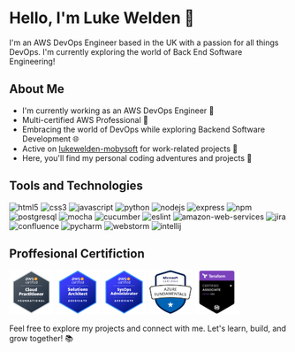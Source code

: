 # Hello, I'm Luke Welden 👋

I'm an AWS DevOps Engineer based in the UK with a passion for all things DevOps. I'm currently exploring the world of Back End Software Engineering! 

## About Me

- I'm currently working as an AWS DevOps Engineer 🚀
- Multi-certified AWS Professional 📜
- Embracing the world of DevOps while exploring Backend Software Development 🌐
- Active on [lukewelden-mobysoft](https://github.com/lukewelden-mobysoft) for work-related projects 🏢
- Here, you'll find my personal coding adventures and projects 🚀

## Tools and Technologies
<p>
  <img src="https://cdn.jsdelivr.net/gh/devicons/devicon/icons/html5/html5-original-wordmark.svg" alt="html5" width="40" height="40"/>
  <img src="https://cdn.jsdelivr.net/gh/devicons/devicon/icons/css3/css3-original-wordmark.svg" alt="css3" width="40" height="40"/>
  <img src="https://cdn.jsdelivr.net/gh/devicons/devicon/icons/javascript/javascript-original.svg" alt="javascript" width="40" height="40"/>
  <img src="https://cdn.jsdelivr.net/gh/devicons/devicon/icons/python/python-original-wordmark.svg" alt="python" width="40" height="40" />
  <img src="https://cdn.jsdelivr.net/gh/devicons/devicon/icons/nodejs/nodejs-original.svg" alt="nodejs" width="40" height="40"/>
  <img src="https://cdn.jsdelivr.net/gh/devicons/devicon/icons/express/express-original.svg" alt="express" width="40" height="40"/>
  <img src="https://cdn.jsdelivr.net/gh/devicons/devicon/icons/npm/npm-original-wordmark.svg" alt="npm" width="40" height="40"/>        
  <img src="https://cdn.jsdelivr.net/gh/devicons/devicon/icons/postgresql/postgresql-original-wordmark.svg" alt="postgresql" width="40" height="40"/>
  <img src="https://cdn.jsdelivr.net/gh/devicons/devicon/icons/mocha/mocha-plain.svg" alt="mocha" width="40" height="40" />
  <img src="https://cdn.jsdelivr.net/gh/devicons/devicon/icons/cucumber/cucumber-plain.svg" alt="cucumber" width="40" height="40" />        
  <img src="https://cdn.jsdelivr.net/gh/devicons/devicon/icons/eslint/eslint-original.svg" alt="eslint" width="40" height="40" />        
  <img src="https://cdn.jsdelivr.net/gh/devicons/devicon/icons/amazonwebservices/amazonwebservices-original-wordmark.svg" alt="amazon-web-services" width="40" height="40" />
  <img src="https://cdn.jsdelivr.net/gh/devicons/devicon/icons/jira/jira-original-wordmark.svg" alt="jira" width="40" height="40" />
  <img src="https://cdn.jsdelivr.net/gh/devicons/devicon/icons/confluence/confluence-original-wordmark.svg" alt="confluence" width="40" height="40" />
  <img src="https://cdn.jsdelivr.net/gh/devicons/devicon/icons/pycharm/pycharm-original.svg" alt="pycharm" width="40" height="40" />
  <img src="https://cdn.jsdelivr.net/gh/devicons/devicon/icons/webstorm/webstorm-original.svg" alt="webstorm" width="40" height="40" />
  <img src="https://cdn.jsdelivr.net/gh/devicons/devicon/icons/intellij/intellij-original.svg" alt="intellij" width="40" height="40" />      
</p>
          
          

          

## Proffesional Certifiction
<p><img src="./cert-images/aws-cloudpractioner-foundational.png" alt="aws-cloud-practioner" width="80" height="80"/>
<img src="./cert-images/aws-solarch-associate.png" alt="aws-solutions-architect-associate" width="80" height="80"/>
<img src="./cert-images/aws-sysops-associate.png" alt="aws-sysops-admin-associate" width="80" height="80"/>
<img src="./cert-images/azure-fundamentals.png" alt="azure-fundamentals" width="80" height="80"/>
<img src="./cert-images/terraform-associate.png" alt="terraform-associate" width="80" height="80"/></p>




Feel free to explore my projects and connect with me. Let's learn, build, and grow together! 📚


<!--
**lukewelden/lukewelden** is a ✨ _special_ ✨ repository because its `README.md` (this file) appears on your GitHub profile.

Here are some ideas to get you started:

- 🔭 I’m currently working on ...
- 🌱 I’m currently learning ...
- 👯 I’m looking to collaborate on ...
- 🤔 I’m looking for help with ...
- 💬 Ask me about ...
- 📫 How to reach me: ...
- 😄 Pronouns: ...
- ⚡ Fun fact: ...
-->

